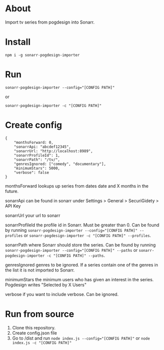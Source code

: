 About
====
Import tv series from pogdesign into Sonarr.

Install
=======
`npm i -g sonarr-pogdesign-importer`

Run
===
`sonarr-pogdesign-importer --config="[CONFIG PATH]"`

or

`sonarr-pogdesign-importer -c "[CONFIG PATH]"`

Create config
=============
```
{
    "monthsForward: 0,
    "sonarrApi: "abcdef12345",
    "sonarrUrl: "http://localhost:8989",
    "sonarrProfileId": 1,
    "sonarrPath": "/tv/",
    "genresIgnored: ["comedy", "documentary"],
    "minimumStars": 5000,
    "verbose": false
}
```

monthsForward lookups up series from dates date and X months in the future.

sonarrApi can be found in sonarr under Settings > General > SecuriGidety > API Key

sonarrUrl your url to sonarr

sonarrProfileId the profile id in Sonarr. Must be greater than 0. Can be found by running `sonarr-pogdesign-importer --config="[CONFIG PATH]" --profiles` or `sonarr-pogdesign-importer -c "[CONFIG PATH]" --profiles`.

sonarrPath where Sonarr should store the series. Can be found by running `sonarr-pogdesign-importer --config="[CONFIG PATH]" --paths` or `sonarr-pogdesign-importer -c "[CONFIG PATH]" --paths`.

genresIgnored genres to be ignored. If a series contain one of the genres in the list it is not imported to Sonarr.

minimumStars the minimum users who has given an interest in the series. Pogdesign writes "Selected by X Users"

verbose if you want to include verbose. Can be ignored.

Run from source
===============
1. Clone this repository.
2. Create config.json file
3. Go to /dist and run `node index.js --config="[CONFIG PATH]"` or `node index.js -c "[CONFIG PATH]"`